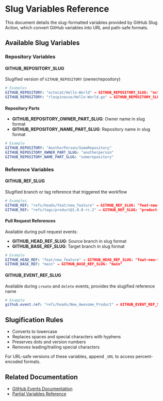 # Slug Variables Reference

This document details the slug-formatted variables provided by GitHub Slug Action, which convert GitHub variables into URL and path-safe formats.

## Available Slug Variables

### Repository Variables

#### GITHUB_REPOSITORY_SLUG

Slugified version of `GITHUB_REPOSITORY` (owner/repository)

```yaml
# Examples
GITHUB_REPOSITORY: "octocat/Hello-World" → GITHUB_REPOSITORY_SLUG: "octocat-hello-world"
GITHUB_REPOSITORY: "rlespinasse/Hello-World.go" → GITHUB_REPOSITORY_SLUG: "rlespinasse-hello-world.go"
```

#### Repository Parts

- **GITHUB_REPOSITORY_OWNER_PART_SLUG**: Owner name in slug format
- **GITHUB_REPOSITORY_NAME_PART_SLUG**: Repository name in slug format

```yaml
# Example
GITHUB_REPOSITORY: "AnotherPerson/SomeRepository"
GITHUB_REPOSITORY_OWNER_PART_SLUG: "anotherperson"
GITHUB_REPOSITORY_NAME_PART_SLUG: "somerepository"
```

### Reference Variables

#### GITHUB_REF_SLUG

Slugified branch or tag reference that triggered the workflow

```yaml
# Examples
GITHUB_REF: "refs/heads/feat/new_feature" → GITHUB_REF_SLUG: "feat-new-feature"
GITHUB_REF: "refs/tags/product@1.0.0-rc.2" → GITHUB_REF_SLUG: "product-1.0.0-rc.2"
```

#### Pull Request References

Available during pull request events:

- **GITHUB_HEAD_REF_SLUG**: Source branch in slug format
- **GITHUB_BASE_REF_SLUG**: Target branch in slug format

```yaml
# Example
GITHUB_HEAD_REF: "feat/new_feature" → GITHUB_HEAD_REF_SLUG: "feat-new-feature"
GITHUB_BASE_REF: "main" → GITHUB_BASE_REF_SLUG: "main"
```

#### GITHUB_EVENT_REF_SLUG

Available during `create` and `delete` events, provides the slugified reference name

```yaml
# Example
github.event.ref: "refs/heads/New_Awesome_Product" → GITHUB_EVENT_REF_SLUG: "new-awesome-product"
```

## Slugification Rules

- Converts to lowercase
- Replaces spaces and special characters with hyphens
- Preserves dots and version numbers
- Removes leading/trailing special characters

For URL-safe versions of these variables, append `_URL` to access percent-encoded formats.

## Related Documentation

- [GitHub Events Documentation](https://docs.github.com/en/developers/webhooks-and-events/webhook-events-and-payloads)
- [Partial Variables Reference](partial-variables.md)
